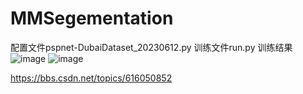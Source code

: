 # MMSegementation
配置文件pspnet-DubaiDataset_20230612.py
训练文件run.py
训练结果
![image](https://github.com/xiaohui82/MMSegementation/assets/135036586/26e3905d-c6c6-4c43-906b-382cfa5e88ec)
![image](https://github.com/xiaohui82/MMSegementation/assets/135036586/bc72919b-5e72-45b6-9e85-d5b33087bc00)

https://bbs.csdn.net/topics/616050852
